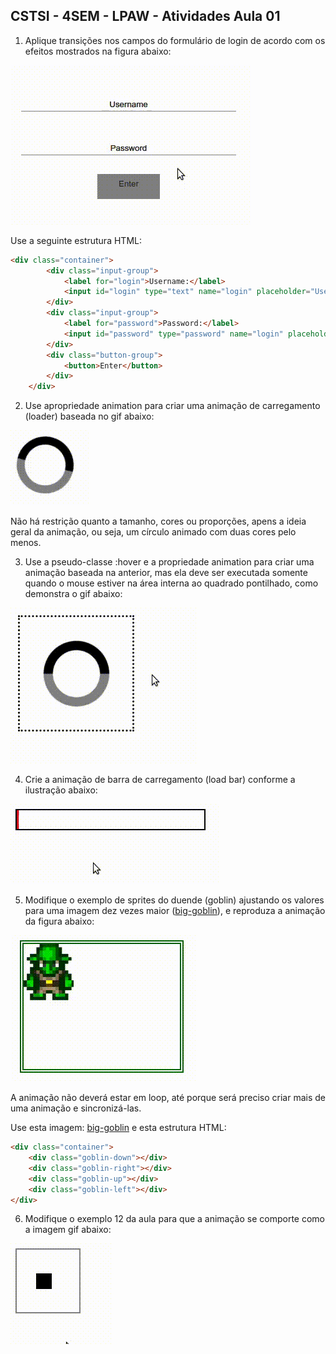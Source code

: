 ## CSTSI - 4SEM - LPAW - Atividades Aula 01
1) Aplique transições nos campos do formulário de login de acordo com os efeitos mostrados na figura abaixo:

![](img/atividade-01/exercicio-06.gif)

Use a seguinte estrutura HTML:
```html
<div class="container">
        <div class="input-group">
            <label for="login">Username:</label>
            <input id="login" type="text" name="login" placeholder="Username">
        </div>
        <div class="input-group">
            <label for="password">Password:</label>
            <input id="password" type="password" name="login" placeholder="Password">
        </div>
        <div class="button-group">
            <button>Enter</button>
        </div>
    </div>
```

2) Use apropriedade animation para criar uma animação de carregamento (loader) baseada no gif abaixo:

![](img/atividade-01/exercicio-01.gif)

 Não há restrição quanto a tamanho, cores ou proporções, apens a ideia geral da animação, ou seja, um círculo animado com duas cores pelo menos.


3)  Use a pseudo-classe :hover e a propriedade animation para criar uma animação baseada na anterior, mas ela deve ser executada somente quando o mouse estiver na área interna ao quadrado pontilhado, como demonstra o gif abaixo:

 ![](img/atividade-01/exercicio-02.gif)

4) Crie a animação de barra de carregamento (load bar) conforme a ilustração abaixo: 

![](img/atividade-01/exercicio-03.gif)


5) Modifique o exemplo de sprites do duende (goblin) ajustando os valores para uma imagem dez vezes maior ([big-goblin](img/goblin_big.png)), e reproduza a animação da figura abaixo:

![](img/atividade-01/exercicio-04.gif)

A animação não deverá estar em loop, até porque será preciso criar mais de uma animação e sincronizá-las.

Use esta imagem: [big-goblin](img/goblin_big.png) e esta estrutura HTML:

```html
<div class="container">
    <div class="goblin-down"></div>
    <div class="goblin-right"></div>
    <div class="goblin-up"></div>
    <div class="goblin-left"></div>
</div>
```

6) Modifique o  exemplo 12 da aula para que a animação se comporte como a imagem gif abaixo:

![](img/atividade-01/exercicio-05.gif)